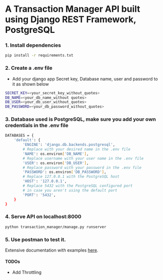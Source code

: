 # A Transaction Manager API built using Django REST Framework, PostgreSQL

### 1. Install dependencies
```sh
pip install -r requirements.txt
```

### 2. Create a .env file
- Add your django app Secret key, Database name, user and password to it as shown below
```sh
SECRET_KEY=<your_secret_key_without_quotes>
DB_NAME=<your_db_name_without quotes>
DB_USER=<your_db_user_without_quotes>
DB_PASSWORD=<your_db_password_without_quotes>
```

### 3. Database used is PostgreSQL, make sure you add your own credentials in the .env file
```sh
DATABASES = {
    'default': {
        'ENGINE': 'django.db.backends.postgresql',
        # Replace with your desired name in the .env file
        'NAME': os.environ['DB_NAME'],
        # Replace username with your user name in the .env file
        'USER': os.environ['DB_USER'],
        # Replace password with your password in the .env file
        'PASSWORD': os.environ['DB_PASSWORD'],
        # Replace 127.0.0.1 with the PostgreSQL host
        'HOST': '127.0.0.1',
        # Replace 5432 with the PostgreSQL configured port
        # in case you aren't using the default port
        'PORT': '5432',
    }
}
```

### 4. Serve API on localhost:8000
```sh
python transaction_manager/manage.py runserver
```

### 5. Use postman to test it.

Extensive documentation with examples [here](https://documenter.getpostman.com/view/10646104/TVCiSRRA).

#### TODOs
- Add Throttling
